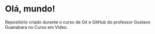 # Olá, mundo!
 Repositório criado durante o curso de Git e GitHub do professor Gustavo Guanabara no Curso em Video.
